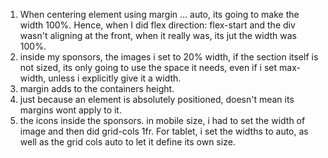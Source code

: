 1. When centering element using margin ... auto, its going to make the width 100%. Hence, when I did flex direction: flex-start and the div wasn't aligning at the front, when it really was, its jut the width was 100%.
2. inside my sponsors, the images i set to 20% width, if the section itself is not sized, its only going to use the space it needs, even if i set max-width, unless i explicitly give it a width.
3. margin adds to the containers height.
4. just because an element is absolutely positioned, doesn't mean its margins wont apply to it. 
5. the icons inside the sponsors. in mobile size, i had to set the width of image and then did grid-cols 1fr.
For tablet, i set the widths to auto, as well as the grid cols auto to let it define its own size.
